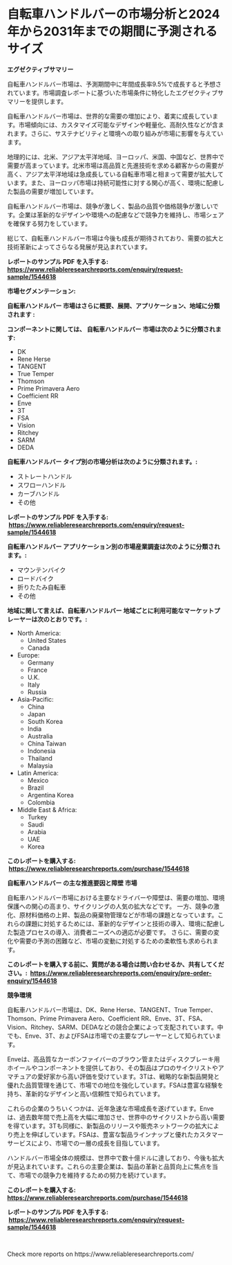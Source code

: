 <p><h1>自転車ハンドルバーの市場分析と2024年から2031年までの期間に予測されるサイズ</h1></p><p><strong>エグゼクティブサマリー</strong></p>
<p><p>自転車ハンドルバー市場は、予測期間中に年間成長率9.5%で成長すると予想されています。市場調査レポートに基づいた市場条件に特化したエグゼクティブサマリーを提供します。</p><p>自転車ハンドルバー市場は、世界的な需要の増加により、着実に成長しています。市場傾向には、カスタマイズ可能なデザインや軽量化、高耐久性などが含まれます。さらに、サステナビリティと環境への取り組みが市場に影響を与えています。</p><p>地理的には、北米、アジア太平洋地域、ヨーロッパ、米国、中国など、世界中で需要が高まっています。北米市場は高品質と先進技術を求める顧客からの需要が高く、アジア太平洋地域は急成長している自転車市場と相まって需要が拡大しています。また、ヨーロッパ市場は持続可能性に対する関心が高く、環境に配慮した製品の需要が増加しています。</p><p>自転車ハンドルバー市場は、競争が激しく、製品の品質や価格競争が激しいです。企業は革新的なデザインや環境への配慮などで競争力を維持し、市場シェアを確保する努力をしています。</p><p>総じて、自転車ハンドルバー市場は今後も成長が期待されており、需要の拡大と技術革新によってさらなる発展が見込まれています。</p></p>
<p><strong>レポートのサンプル PDF を入手する: <a href="https://www.reliableresearchreports.com/enquiry/request-sample/1544618">https://www.reliableresearchreports.com/enquiry/request-sample/1544618</a></strong></p>
<p><strong>市場セグメンテーション:</strong></p>
<p><strong> 自転車ハンドルバー 市場はさらに概要、展開、アプリケーション、地域に分類されます :</strong></p>
<p><strong>コンポーネントに関しては、 自転車ハンドルバー 市場は次のように分類されます: &nbsp;</strong></p>
<p><ul><li>DK</li><li>Rene Herse</li><li>TANGENT</li><li>True Temper</li><li>Thomson</li><li>Prime Primavera Aero</li><li>Coefficient RR</li><li>Enve</li><li>3T</li><li>FSA</li><li>Vision</li><li>Ritchey</li><li>SARM</li><li>DEDA</li></ul></p>
<p><strong> 自転車ハンドルバー タイプ別の市場分析は次のように分類されます。:</strong></p>
<p><ul><li>ストレートハンドル</li><li>スワローハンドル</li><li>カーブハンドル</li><li>その他</li></ul></p>
<p><strong>レポートのサンプル PDF を入手する: &nbsp;<a href="https://www.reliableresearchreports.com/enquiry/request-sample/1544618">https://www.reliableresearchreports.com/enquiry/request-sample/1544618</a></strong></p>
<p><strong> 自転車ハンドルバー アプリケーション別の市場産業調査は次のように分類されます。:</strong></p>
<p><ul><li>マウンテンバイク</li><li>ロードバイク</li><li>折りたたみ自転車</li><li>その他</li></ul></p>
<p><strong>地域に関して言えば、自転車ハンドルバー 地域ごとに利用可能なマーケットプレーヤーは次のとおりです。:</strong></p>
<p><ul>
    <li>
        North America:
        <ul>
            <li>United States</li>
            <li>Canada</li>
        </ul>
    </li>
    <li>
        Europe:
        <ul>
            <li>Germany</li>
            <li>France</li>
            <li>U.K.</li>
            <li>Italy</li>
            <li>Russia</li>
        </ul>
    </li>
    <li>
        Asia-Pacific:
        <ul>
            <li>China</li>
            <li>Japan</li>
            <li>South Korea</li>
            <li>India</li>
            <li>Australia</li>
            <li>China Taiwan</li>
            <li>Indonesia</li>
            <li>Thailand</li>
            <li>Malaysia</li>
        </ul>
    </li>
    <li>
        Latin America:
        <ul>
            <li>Mexico</li>
            <li>Brazil</li>
            <li>Argentina Korea</li>
            <li>Colombia</li>
        </ul>
    </li>
    <li>
        Middle East & Africa:
        <ul>
            <li>Turkey</li>
            <li>Saudi</li>
            <li>Arabia</li>
            <li>UAE</li>
            <li>Korea</li>
        </ul>
    </li>
    </ul></p>
<p><strong>このレポートを購入する: &nbsp;<a href="https://www.reliableresearchreports.com/purchase/1544618">https://www.reliableresearchreports.com/purchase/1544618</a></strong></p>
<p><strong>自転車ハンドルバー の主な推進要因と障壁 市場</strong></p>
<p><p>自転車ハンドルバー市場における主要なドライバーや障壁は、需要の増加、環境保護への関心の高まり、サイクリングの人気の拡大などです。 一方、競争の激化、原材料価格の上昇、製品の廃棄物管理などが市場の課題となっています。これらの課題に対処するためには、革新的なデザインと技術の導入、環境に配慮した製造プロセスの導入、消費者ニーズへの適応が必要です。 さらに、需要の変化や需要の予測の困難など、市場の変動に対処するための柔軟性も求められます。</p></p>
<p><strong>このレポートを購入する前に、質問がある場合は問い合わせるか、共有してください。:&nbsp; <a href="https://www.reliableresearchreports.com/enquiry/pre-order-enquiry/1544618">https://www.reliableresearchreports.com/enquiry/pre-order-enquiry/1544618</a></strong></p>
<p><strong>競争環境</strong></p>
<p><p>自転車ハンドルバー市場は、DK、Rene Herse、TANGENT、True Temper、Thomson、Prime Primavera Aero、Coefficient RR、Enve、3T、FSA、Vision、Ritchey、SARM、DEDAなどの競合企業によって支配されています。中でも、Enve、3T、およびFSAは市場での主要なプレーヤーとして知られています。</p><p>Enveは、高品質なカーボンファイバーのブラウン管またはディスクブレーキ用ホイールやコンポーネントを提供しており、その製品はプロのサイクリストやアマチュアの愛好家から高い評価を受けています。3Tは、戦略的な新製品開発と優れた品質管理を通じて、市場での地位を強化しています。FSAは豊富な経験を持ち、革新的なデザインと高い信頼性で知られています。</p><p>これらの企業のうちいくつかは、近年急速な市場成長を遂げています。Enveは、過去数年間で売上高を大幅に増加させ、世界中のサイクリストから高い需要を得ています。3Tも同様に、新製品のリリースや販売ネットワークの拡大により売上を伸ばしています。FSAは、豊富な製品ラインナップと優れたカスタマーサービスにより、市場での一層の成長を目指しています。</p><p>ハンドルバー市場全体の規模は、世界中で数十億ドルに達しており、今後も拡大が見込まれています。これらの主要企業は、製品の革新と品質向上に焦点を当て、市場での競争力を維持するための努力を続けています。</p></p>
<p><strong>このレポートを購入する: &nbsp; <a href="https://www.reliableresearchreports.com/purchase/1544618">https://www.reliableresearchreports.com/purchase/1544618</a></strong></p>
<p><strong>レポートのサンプル PDF を入手する: &nbsp;<a href="https://www.reliableresearchreports.com/enquiry/request-sample/1544618">https://www.reliableresearchreports.com/enquiry/request-sample/1544618</a></strong><strong></strong></p>
<p>&nbsp;</p>
<p>Check more reports on https://www.reliableresearchreports.com/</p>